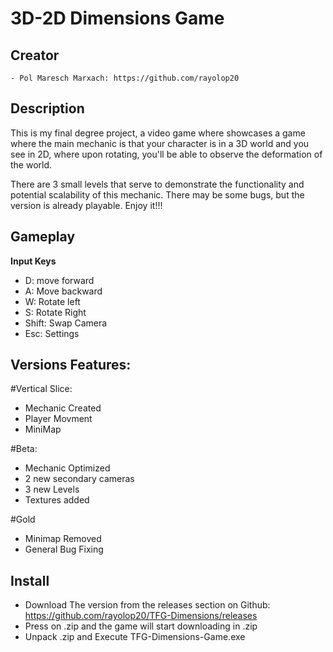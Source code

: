 # 3D-2D Dimensions Game

## Creator
    - Pol Maresch Marxach: https://github.com/rayolop20

## Description
This is my final degree project, a video game where showcases a game where the main mechanic is that your character is in a 3D world and you see in 2D, where upon rotating, you'll be able to observe the deformation of the world.

There are 3 small levels that serve to demonstrate the functionality and potential scalability of this mechanic. There may be some bugs, but the version is already playable. Enjoy it!!!

## Gameplay
**Input Keys**
- D: move forward
- A: Move backward
- W: Rotate left
- S: Rotate Right
- Shift: Swap Camera
- Esc: Settings

## Versions Features:
#Vertical Slice:
- Mechanic Created
- Player Movment
- MiniMap

#Beta:
- Mechanic Optimized
- 2 new secondary cameras
- 3 new Levels
- Textures added

#Gold
- Minimap Removed
- General Bug Fixing
  

## Install
- Download The version from the releases section on Github: https://github.com/rayolop20/TFG-Dimensions/releases
- Press on .zip and the game will start downloading in .zip
- Unpack .zip and Execute TFG-Dimensions-Game.exe
